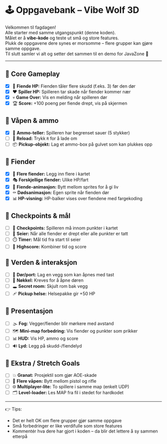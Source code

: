 # 🕹️ Oppgavebank – Vibe Wolf 3D

Velkommen til fagdagen!  
Alle starter med samme utgangspunkt (denne koden).  
Målet er å **vibe-kode** og teste ut små og store features.  
Plukk de oppgavene dere synes er morsomme – flere grupper kan gjøre samme oppgave.  
Til slutt samler vi alt og setter det sammen til en demo for JavaZone 🚀

---

## 🎯 Core Gameplay
- [x] 👹 **Fiende HP:** Fienden tåler flere skudd (f.eks. 3) før den dør  
- [x] ❤️ **Spiller HP:** Spilleren tar skade når fiender kommer nær  
- [x] 💀 **Game Over:** Vis en melding når spilleren dør  
- [x] 🏆 **Score:** +100 poeng per fiende drept, vis på skjermen  

## 🔫 Våpen & ammo
- [x] 🔢 **Ammo-teller:** Spilleren har begrenset sauer (5 stykker)  
- [ ] 🔄 **Reload:** Trykk `R` for å lade om  
- [ ] 📦 **Pickup-objekt:** Lag et ammo-box på gulvet som kan plukkes opp  

## 👹 Fiender
- [x] 👥 **Flere fiender:** Legg inn flere i kartet  
- [x] 🎭 **Forskjellige fiender:** Ulike HP/fart  
- [x] 🕺 **Fiende-animasjon:** Bytt mellom sprites for å gi liv  
- [x] ⚰️ **Dødsanimasjon:** Egen sprite når fienden dør  
- [x] 📊 **HP-visning:** HP-balker vises over fiendene med fargekoding  

## 🏁 Checkpoints & mål
- [ ] 📍 **Checkpoints:** Spilleren må innom punkter i kartet  
- [ ] 🎉 **Seier:** Når alle fiender er drept eller alle punkter er tatt  
- [ ] ⏱️ **Timer:** Mål tid fra start til seier  
- [ ] 🏅 **Highscore:** Kombiner tid og score  

## 🧭 Verden & interaksjon
- [ ] 🚪 **Dør/port:** Lag en vegg som kan åpnes med tast  
- [ ] 🔑 **Nøkkel:** Kreves for å åpne døren  
- [ ] 🕳️ **Secret room:** Skjult rom bak vegg  
- [ ] 🩹 **Pickup helse:** Helsepakke gir +50 HP  

## 🎨 Presentasjon
- [ ] 🌫️ **Fog:** Vegger/fiender blir mørkere med avstand  
- [ ] 🗺️ **Mini-map forbedring:** Vis fiender og punkter som prikker  
- [ ] 📊 **HUD:** Vis HP, ammo og score  
- [ ] 🔊 **Lyd:** Legg på skudd-/fiendelyd  

## 🚀 Ekstra / Stretch Goals
- [ ] 💥 **Granat:** Prosjektil som gjør AOE-skade  
- [ ] 🔫 **Flere våpen:** Bytt mellom pistol og rifle  
- [ ] 🌐 **Multiplayer-lite:** To spillere i samme map (enkelt UDP)  
- [ ] 🗂️ **Level-loader:** Les MAP fra fil i stedet for hardkodet  

---

👉 Tips:  
- Det er helt OK om flere grupper gjør samme oppgave  
- Små forbedringer er like verdifulle som store features  
- Kommentér hva dere har gjort i koden – da blir det lettere å sy sammen etterpå  

